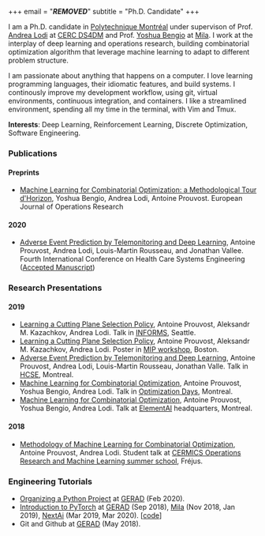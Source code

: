 +++
email = "***REMOVED***"
subtitle = "Ph.D. Candidate"
+++

I am a Ph.D. candidate in [Polytechnique Montréal](https://www.polymtl.ca/en) under
supervison of Prof. [Andrea Lodi](http://cerc-datascience.polymtl.ca/person/dr-andrea-lodi/)
at [CERC DS4DM](https://cerc-datascience.polymtl.ca/) and Prof.
[Yoshua Bengio](https://mila.quebec/yoshua-bengio/) at [Mila](https://mila.quebec/en/).
I work at the interplay of deep learning and operations research, building
combinatorial optimization algorithm that leverage machine learning to adapt
to different problem structure.

I am passionate about anything that happens on a computer.
I love learning programming languages, their idiomatic features, and build
systems. I continously improve my development workflow, using git, virtual
environments, continuous integration, and containers.
I like a streamlined environment, spending all my time in the terminal, with
Vim and Tmux.

**Interests**: Deep Learning, Reinforcement Learning, Discrete Optimization, Software Engineering.


### Publications
#### Preprints
- [Machine Learning for Combinatorial Optimization: a Methodological Tour d'Horizon](
  https://arxiv.org/abs/1811.06128),
  Yoshua Bengio, Andrea Lodi, Antoine Prouvost.
  European Journal of Operations Research

#### 2020
- [Adverse Event Prediction by Telemonitoring and Deep Learning](
  https://link.springer.com/chapter/10.1007%2F978-3-030-39694-7_16),
  Antoine Prouvost, Andrea Lodi, Louis-Martin Rousseau, and Jonathan Vallee.
  Fourth International Conference on Health Care Systems Engineering
  ([Accepted Manuscript](pub/2020-adverse-event-prediction.pdf))


### Research Presentations
#### 2019
- [Learning a Cutting Plane Selection Policy](pres/2019-informs.pdf),
  Antoine Prouvost, Aleksandr M. Kazachkov, Andrea Lodi.
  Talk in [INFORMS](http://meetings2.informs.org/wordpress/seattle2019/), Seattle.
- [Learning a Cutting Plane Selection Policy](pres/2019-mip.pdf),
  Antoine Prouvost, Aleksandr M. Kazachkov, Andrea Lodi.
  Poster in [MIP workshop](https://sites.google.com/view/mipworkshop2019), Boston.
- [Adverse Event Prediction by Telemonitoring and Deep Learning](pres/2019-hcse.pdf),
  Antoine Prouvost, Andrea Lodi, Louis-Martin Rousseau, Jonathan Valle.
  Talk in [HCSE](https://symposia.cirrelt.ca/hcse2019/en/home), Montreal.
- [Machine Learning for Combinatorial Optimization](pres/2019-jopt.pdf),
  Antoine Prouvost, Yoshua Bengio, Andrea Lodi.
  Talk in [Optimization Days](https://symposia.cirrelt.ca/JOPT2019/en/home), Montreal.
- [Machine Learning for Combinatorial Optimization](pres/2019-elementai.pdf),
  Antoine Prouvost, Yoshua Bengio, Andrea Lodi.
  Talk at [ElementAI](https://www.elementai.com/) headquarters, Montreal.

#### 2018
- [Methodology of Machine Learning for Combinatorial Optimization](pres/2018-cermics.pdf),
  Antoine Prouvost, Andrea Lodi.
  Student talk at
  [CERMICS Operations Research and Machine Learning summer school](
  https://cermics-lab.enpc.fr/summer-school-operations-research-and-machine-learning/),
  Fréjus.


### Engineering Tutorials
- [Organizing a Python Project](tuto/python-project/)
  at [GERAD](https://www.gerad.ca/fr) (Feb 2020).
- [Introduction to PyTorch](tuto/pytorch/introduction.pdf)
  at [GERAD](https://www.gerad.ca/fr) (Sep 2018),
  [Mila](https://mila.quebec/en/) (Nov 2018, Jan 2019),
  [NextAi](https://www.nextcanada.com/next-ai/) (Mar 2019, Mar 2020).
  [[code](https://nbviewer.jupyter.org/urls/www.prouvost.dev/tuto/pytorch/tutorial.ipynb)]
- Git and Github at [GERAD](https://www.gerad.ca/fr) (May 2018).
